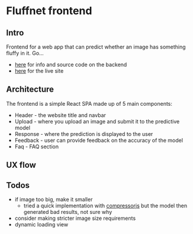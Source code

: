 # Fluffnet frontend

## Intro

Frontend for a web app that can predict whether an image has something fluffy in it. Go...

- [here](https://github.com/mihailthebuilder/fluffnet) for info and source code on the backend
- [here](https://mihailthebuilder.github.io/fluffnet-front) for the live site

## Architecture

The frontend is a simple React SPA made up of 5 main components:

- Header - the website title and navbar
- Upload - where you upload an image and submit it to the predictive model
- Response - where the prediction is displayed to the user
- Feedback - user can provide feedback on the accuracy of the model
- Faq - FAQ section

## UX flow

## Todos

- if image too big, make it smaller
  - tried a quick implementation with [compressorjs](https://github.com/fengyuanchen/compressorjs/) but the model then generated bad results, not sure why
- consider making stricter image size requirements
- dynamic loading view
